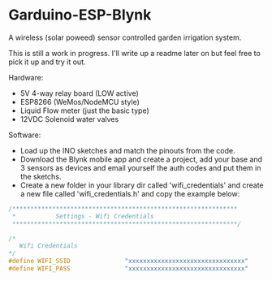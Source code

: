 # Garduino-ESP-Blynk
A wireless (solar poweed) sensor controlled garden irrigation system.

This is still a work in progress. I'll write up a readme later on but feel free to pick it up and try it out. 

Hardware: 

* 5V 4-way relay board (LOW active)
* ESP8266 (WeMos/NodeMCU style)
* Liquid Flow meter (just the basic type)
* 12VDC Solenoid water valves

Software:

* Load up the INO sketches and match the pinouts from the code. 
* Download the Blynk mobile app and create a project, add your base and 3 sensors as devices and email yourself the auth codes and put them in the sketchs.
* Create a new folder in your library dir called 'wifi_credentials' and create a new file called 'wifi_credentials.h' and copy the example below:

```cpp
/**************************************************************
 *           Settings - Wifi Credentials
 **************************************************************/

/*
   Wifi Credentials
*/
#define WIFI_SSID               "xxxxxxxxxxxxxxxxxxxxxxxxxxxxxxxx"
#define WIFI_PASS               "xxxxxxxxxxxxxxxxxxxxxxxxxxxxxxxx"
```
